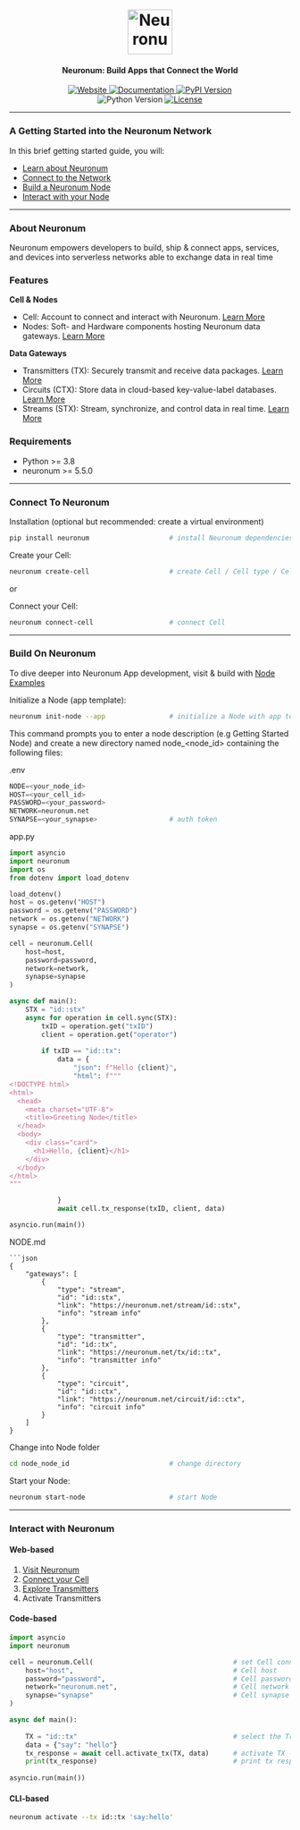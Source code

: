 <h1 align="center">
  <img src="https://neuronum.net/static/neuronum.svg" alt="Neuronum" width="80">
</h1>
<h4 align="center">Neuronum: Build Apps that Connect the World</h4>

<p align="center">
  <a href="https://neuronum.net">
    <img src="https://img.shields.io/badge/Website-Neuronum-blue" alt="Website">
  </a>
  <a href="https://github.com/neuronumcybernetics/neuronum">
    <img src="https://img.shields.io/badge/Docs-Read%20now-green" alt="Documentation">
  </a>
  <a href="https://pypi.org/project/neuronum/">
    <img src="https://img.shields.io/pypi/v/neuronum.svg" alt="PyPI Version">
  </a><br>
  <img src="https://img.shields.io/badge/Python-3.8%2B-yellow" alt="Python Version">
  <a href="https://github.com/neuronumcybernetics/neuronum/blob/main/LICENSE.md">
    <img src="https://img.shields.io/badge/License-MIT-blue.svg" alt="License">
  </a>
</p>

------------------

### **A Getting Started into the Neuronum Network**
In this brief getting started guide, you will:
- [Learn about Neuronum](#about-neuronum)
- [Connect to the Network](#connect-to-neuronum)
- [Build a Neuronum Node](#build-on-neuronum)
- [Interact with your Node](#interact-with-neuronum)

------------------

### **About Neuronum**
Neuronum empowers developers to build, ship & connect apps, services, and devices into serverless networks able to exchange data in real time

### **Features**
**Cell & Nodes**
- Cell: Account to connect and interact with Neuronum. [Learn More](https://github.com/neuronumcybernetics/neuronum/tree/main/features/cell)
- Nodes: Soft- and Hardware components hosting Neuronum data gateways. [Learn More](https://github.com/neuronumcybernetics/neuronum/tree/main/features/nodes)

**Data Gateways**
- Transmitters (TX): Securely transmit and receive data packages. [Learn More](https://github.com/neuronumcybernetics/neuronum/tree/main/features/transmitters)
- Circuits (CTX): Store data in cloud-based key-value-label databases. [Learn More](https://github.com/neuronumcybernetics/neuronum/tree/main/features/circuits)
- Streams (STX): Stream, synchronize, and control data in real time. [Learn More](https://github.com/neuronumcybernetics/neuronum/tree/main/features/streams)

### Requirements
- Python >= 3.8
- neuronum >= 5.5.0

------------------

### **Connect To Neuronum**
Installation (optional but recommended: create a virtual environment)
```sh
pip install neuronum                    # install Neuronum dependencies
```

Create your Cell:
```sh
neuronum create-cell                    # create Cell / Cell type / Cell network 
```

or

Connect your Cell:
```sh
neuronum connect-cell                   # connect Cell
```

------------------


### **Build On Neuronum** 
To dive deeper into Neuronum App development, visit & build with [Node Examples](https://github.com/neuronumcybernetics/neuronum/tree/main/features/nodes/examples)


Initialize a Node (app template):
```sh
neuronum init-node --app                # initialize a Node with app template
```

This command prompts you to enter a node description (e.g Getting Started Node) and create a new directory named node_<node_id> containing the following files:

.env
```python
NODE=<your_node_id>
HOST=<your_cell_id>
PASSWORD=<your_password>
NETWORK=neuronum.net
SYNAPSE=<your_synapse>                  # auth token
```

app.py
```python
import asyncio
import neuronum
import os
from dotenv import load_dotenv

load_dotenv()
host = os.getenv("HOST")
password = os.getenv("PASSWORD")
network = os.getenv("NETWORK")
synapse = os.getenv("SYNAPSE")

cell = neuronum.Cell(
    host=host,
    password=password,
    network=network,
    synapse=synapse
)

async def main():      
    STX = "id::stx"                                          
    async for operation in cell.sync(STX):       
        txID = operation.get("txID")
        client = operation.get("operator")                    
                            
        if txID == "id::tx":             
            data = {
                "json": f"Hello {client}",
                "html": f"""
<!DOCTYPE html>
<html>
  <head>
    <meta charset="UTF-8">
    <title>Greeting Node</title>
  </head>
  <body>
    <div class="card">
      <h1>Hello, {client}</h1>
    </div>
  </body>
</html>
"""

            }
            await cell.tx_response(txID, client, data)

asyncio.run(main())
```

NODE.md
```
```json
{
    "gateways": [
        {
            "type": "stream",
            "id": "id::stx",
            "link": "https://neuronum.net/stream/id::stx",
            "info": "stream info"
        },
        {
            "type": "transmitter",
            "id": "id::tx",
            "link": "https://neuronum.net/tx/id::tx",
            "info": "transmitter info"
        },
        {
            "type": "circuit",
            "id": "id::ctx",
            "link": "https://neuronum.net/circuit/id::ctx",
            "info": "circuit info"
        }
    ]
}
```

Change into Node folder
```sh
cd node_node_id                         # change directory
```

Start your Node:
```sh
neuronum start-node                     # start Node
```

------------------

### **Interact with Neuronum**
#### **Web-based**
1. [Visit Neuronum](https://neuronum.net)
2. [Connect your Cell](https://neuronum.net/connect)
3. [Explore Transmitters](https://neuronum.net/explore)
4. Activate Transmitters

#### **Code-based**
```python
import asyncio
import neuronum

cell = neuronum.Cell(                                   # set Cell connection
    host="host",                                        # Cell host
    password="password",                                # Cell password
    network="neuronum.net",                             # Cell network -> neuronum.net
    synapse="synapse"                                   # Cell synapse
)

async def main():
                                                            
    TX = "id::tx"                                       # select the Transmitter TX
    data = {"say": "hello"}
    tx_response = await cell.activate_tx(TX, data)      # activate TX - > get response back
    print(tx_response)                                  # print tx response
                                      
asyncio.run(main())
```

#### **CLI-based**
```sh
neuronum activate --tx id::tx 'say:hello'
```

